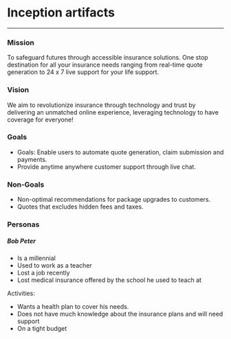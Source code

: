 # Inception artifacts
---
### Mission
To safeguard futures through accessible insurance solutions. One stop destination for all your insurance needs ranging from real-time quote generation to 24 x 7 live support for your life support.

### Vision
We aim to revolutionize insurance through technology and trust by delivering an unmatched online experience, leveraging technology to have coverage for everyone!

### Goals
- Goals: Enable users to automate quote generation, claim submission and payments.
- Provide anytime anywhere customer support through live chat.

### Non-Goals
- Non-optimal recommendations for package upgrades to customers.
- Quotes that excludes hidden fees and taxes.

### Personas
##### Bob Peter
- Is a millennial
- Used to work as a teacher
- Lost a job recently
- Lost medical insurance offered by the school he used to teach at

Activities:
- Wants a health plan to cover his needs.
- Does not have much knowledge about the insurance plans and will need support
- On a tight budget

